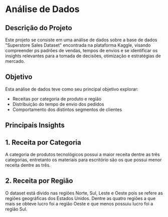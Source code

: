 # Análise de Dados

## Descrição do Projeto 
Este projeto se consiste em uma análise de dados sobre a base de dados "Superstore Sales Dataset" encontrada na plataforma Kaggle, visando compreender ps padrões de vendas, tempos de envios e se identificar os insights relevantes para a tomada de decisões, otimização e estratégias de mercado.

## Objetivo
Esta análise de dados teve como seu principal objetivo explorar:
- Receitas por categoria de produto e região
- Distribuição do tempo de envio dos pedidos
- Comportamento dos distintos segmentos de clientes

## Principais Insights
## 1. Receita por Categoria
A categoria de produtos tecnológicos possui a maior receita dentre as três categorias, entretanto os materiais para escritório são os que possui menor receita dentre as três.

## 2. Receita por Região
O dataset está divido nas regiões Norte, Sul, Leste e Oeste pois se refere as regiões geográficas dos Estados Unidos. Dentre as quatro regiões a que mais se obteve lucro foi a região Oeste e que menos possuiu lucro foi a região Sul.

